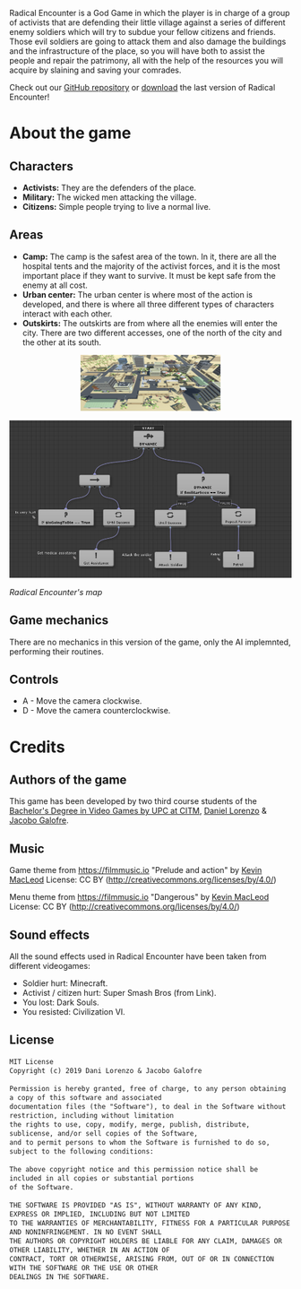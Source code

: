 Radical Encounter is a God Game in which the player is in charge of a group of activists that are defending their little village against a series of different enemy soldiers which will try to
subdue your fellow citizens and friends. Those evil soldiers are going to attack them and also damage the buildings and the
infrastructure of the place, so you will have both to assist the people and repair the patrimony, all with the help of the resources you will acquire by slaining and saving your comrades. 

Check out our [GitHub repository](https://github.com/DLorenzoLaguno17/RadicalEncounter) or [download](https://github.com/DLorenzoLaguno17/RadicalEncounter/releases) the last version of Radical Encounter!

# About the game

## Characters
- **Activists:** They are the defenders of the place.
- **Military:** The wicked men attacking the village.
- **Citizens:** Simple people trying to live a normal live.

## Areas
- **Camp:** The camp is the safest area of the town. In it, there are all the hospital tents and the majority of the activist forces, and it is the most important place if they want to survive. It must be kept safe from the enemy at all cost.
- **Urban center:** The urban center is where most of the action is developed, and there is where all three different types of characters interact with each other.
- **Outskirts:** The outskirts are from where all the enemies will enter the city. There are two different accesses, one of the north of the city and the other at its south.

<p align="center">
  <img src="https://github.com/DLorenzoLaguno17/RadicalEncounter/blob/master/Images/Map.jpeg" alt="Map" width="250" height="100">
</p>


![Map](https://github.com/DLorenzoLaguno17/RadicalEncounter/blob/master/Images/A_BT.PNG?raw=true)

*Radical Encounter's map*

## Game mechanics
There are no mechanics in this version of the game, only the AI implemnted, performing their routines.

## Controls
* A - Move the camera clockwise.
* D - Move the camera counterclockwise.

# Credits

## Authors of the game
This game has been developed by two third course students of the  [Bachelor's Degree in Video Games by UPC at CITM](https://www.citm.upc.edu/ing/estudis/graus-videojocs/), [Daniel Lorenzo](https://www.linkedin.com/in/daniel-lorenzo-laguno-a2ab35180/) & [Jacobo Galofre](https://www.linkedin.com/in/jgalofre/).

## Music
Game theme from https://filmmusic.io 
"Prelude and action" by [Kevin MacLeod](https://incompetech.com)
License: CC BY (http://creativecommons.org/licenses/by/4.0/)

Menu theme from https://filmmusic.io 
"Dangerous" by [Kevin MacLeod](https://incompetech.com)
License: CC BY (http://creativecommons.org/licenses/by/4.0/)

## Sound effects
All the sound effects used in Radical Encounter have been taken from different videogames:
* Soldier hurt: Minecraft.
* Activist / citizen hurt: Super Smash Bros (from Link).
* You lost: Dark Souls.
* You resisted: Civilization VI.

## License

    MIT License
    Copyright (c) 2019 Dani Lorenzo & Jacobo Galofre

    Permission is hereby granted, free of charge, to any person obtaining a copy of this software and associated 
    documentation files (the "Software"), to deal in the Software without restriction, including without limitation
    the rights to use, copy, modify, merge, publish, distribute, sublicense, and/or sell copies of the Software, 
    and to permit persons to whom the Software is furnished to do so, subject to the following conditions:

    The above copyright notice and this permission notice shall be included in all copies or substantial portions 
    of the Software.

    THE SOFTWARE IS PROVIDED "AS IS", WITHOUT WARRANTY OF ANY KIND, EXPRESS OR IMPLIED, INCLUDING BUT NOT LIMITED 
    TO THE WARRANTIES OF MERCHANTABILITY, FITNESS FOR A PARTICULAR PURPOSE AND NONINFRINGEMENT. IN NO EVENT SHALL 
    THE AUTHORS OR COPYRIGHT HOLDERS BE LIABLE FOR ANY CLAIM, DAMAGES OR OTHER LIABILITY, WHETHER IN AN ACTION OF 
    CONTRACT, TORT OR OTHERWISE, ARISING FROM, OUT OF OR IN CONNECTION WITH THE SOFTWARE OR THE USE OR OTHER 
    DEALINGS IN THE SOFTWARE.
